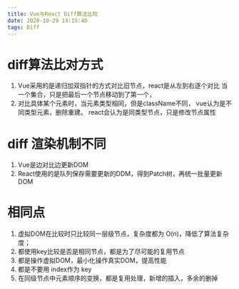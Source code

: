 ```yaml
---
title: Vue与React Diff算法比较
date: 2020-10-29 14:15:40
tags: Diff
---
```


# diff算法比对方式
1. Vue采用的是递归加双指针的方式对比旧节点，react是从左到右逐个对比
当一个集合，只是把最后一个节点移动到了第一个，
2. 对比具体某个元素时，当元素类型相同，但是className不同，
vue认为是不同类型元素，删除重建。
react会认为是同类型节点，只是修改节点属性

# diff 渲染机制不同
1. Vue是边对比边更新DOM
2. React使用的是队列保存需要更新的DDM，得到Patch树，再统一批量更新DOM

# 相同点
1. 虚拟DOM在比较时只比较同一层级节点，复杂度都为 O(n)，降低了算法复杂度；
2. 都使用key比较是否是相同节点，都是为了尽可能的复用节点
3. 都是操作虚拟DOM，最小化操作真实DOM，提高性能
4. 都是不要用 index作为 key
5. 在同级节点中元素顺序的变换，都是复用处理，新增的插入，多余的删掉